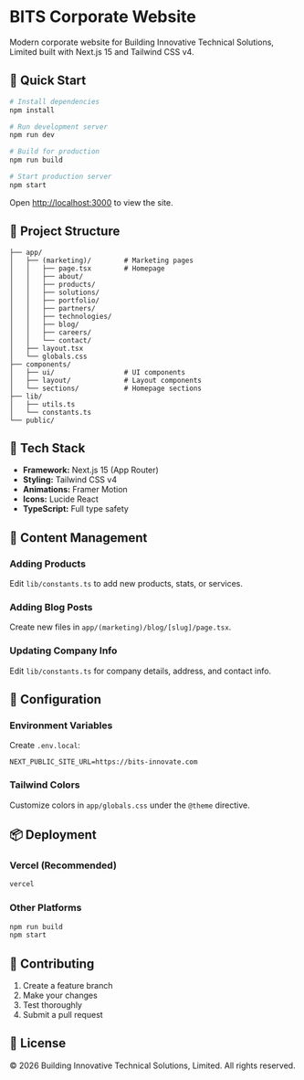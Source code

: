 # BITS Corporate Website

Modern corporate website for Building Innovative Technical Solutions, Limited built with Next.js 15 and Tailwind CSS v4.

## 🚀 Quick Start
```bash
# Install dependencies
npm install

# Run development server
npm run dev

# Build for production
npm run build

# Start production server
npm start
```

Open [http://localhost:3000](http://localhost:3000) to view the site.

## 📁 Project Structure
```
├── app/
│   ├── (marketing)/        # Marketing pages
│   │   ├── page.tsx        # Homepage
│   │   ├── about/
│   │   ├── products/
│   │   ├── solutions/
│   │   ├── portfolio/
│   │   ├── partners/
│   │   ├── technologies/
│   │   ├── blog/
│   │   ├── careers/
│   │   └── contact/
│   ├── layout.tsx
│   └── globals.css
├── components/
│   ├── ui/                 # UI components
│   ├── layout/             # Layout components
│   └── sections/           # Homepage sections
├── lib/
│   ├── utils.ts
│   └── constants.ts
└── public/
```

## 🎨 Tech Stack

- **Framework:** Next.js 15 (App Router)
- **Styling:** Tailwind CSS v4
- **Animations:** Framer Motion
- **Icons:** Lucide React
- **TypeScript:** Full type safety

## 📝 Content Management

### Adding Products

Edit `lib/constants.ts` to add new products, stats, or services.

### Adding Blog Posts

Create new files in `app/(marketing)/blog/[slug]/page.tsx`.

### Updating Company Info

Edit `lib/constants.ts` for company details, address, and contact info.

## 🔧 Configuration

### Environment Variables

Create `.env.local`:
```env
NEXT_PUBLIC_SITE_URL=https://bits-innovate.com
```

### Tailwind Colors

Customize colors in `app/globals.css` under the `@theme` directive.

## 📦 Deployment

### Vercel (Recommended)
```bash
vercel
```

### Other Platforms
```bash
npm run build
npm start
```

## 🤝 Contributing

1. Create a feature branch
2. Make your changes
3. Test thoroughly
4. Submit a pull request

## 📄 License

© 2026 Building Innovative Technical Solutions, Limited. All rights reserved.
```

